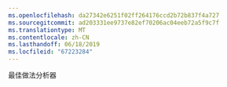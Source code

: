```yaml
---
ms.openlocfilehash: da27342e6251f02ff264176ccd2b72b837f4a727
ms.sourcegitcommit: ad203331ee9737e82ef70206ac04eeb72a5f9c7f
ms.translationtype: MT
ms.contentlocale: zh-CN
ms.lasthandoff: 06/18/2019
ms.locfileid: "67223284"
---
```

最佳做法分析器